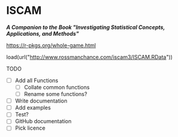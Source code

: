 ISCAM
==============
***A Companion to the Book "Investigating Statistical Concepts, Applications, and Methods"***

https://r-pkgs.org/whole-game.html

load(url("http://www.rossmanchance.com/iscam3/ISCAM.RData"))

TODO
- [ ] Add all Functions
  - [ ]  Collate common functions
  - [ ]  Rename some functions?
- [ ] Write documentation
- [ ] Add examples
- [ ] Test?
- [ ] GitHub documentation
- [ ] Pick licence
